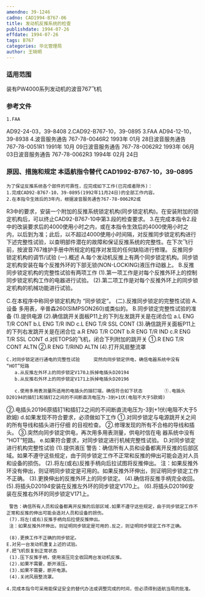 ```yaml
---
amendno: 39-1246
cadno: CAD1994-B767-06
title: 发动机反推系统的检查
publishdate: 1994-07-26
effdate: 1994-07-26
tags: B767
categories: 华北管理局
author: 王晓明
---
```


### 适用范围 
装有PW4000系列发动机的波音767飞机

<!--more-->
### 参考文件
    1.FAA 
AD92-24-03，39-8408 
    2.CAD92-B767-10，39-0895
    3.FAA 
AD94-12-10，39-8938 
    4.波音服务通告 767-78-0046R2  1993年 01月 28日波音服务通告 767-78-0051R1  1991年 10月 09日波音服务通告 767-78-0062R2  1993年 06月 03日波音服务通告 767-78-0062R3  1994年 02月 24日

### 原因、措施和规定 本适航指令替代 CAD1992-B767-10，39-0895
    为了保证反推系统各个部件的可靠性，应完成如下工作(已完成者除外)： 
    1.完成CAD92-B767-10，39-0895(1992年11月24日)的全部工作内容。 
    2.在本指令生效后的3年内，根据波音服务通告767-78-0062R2或
  
R3中的要求，安装一个附加的反推系统锁定机构(同步锁定机构)。在安装附加的锁定机构后，可以终止CAD92-B767-10中第3.段的检查要求。 
    3.在完成本指令2.段中的改装要求后的4000使用小时之内，或在本指令生效后的4000使用小时之内，以后到为准；此后，以不超过4000使用小时间隔，对反推同步锁定机构进行下述完整性试验，以查明部件潜在的故障和保证反推系统的完整性。在下次飞行前，按波音767维护手册中所规定的程序对发现的任何缺陷进行修理。 
    反推同步锁定机构的调节/试验 (一).概述 
     A.每个发动机反推上有两个同步锁定机构。同步锁定机构安装在每个反推外环的下部无锁(NON-LOCKING)液压作动器上。 
     B.反推同步锁定机构的完整性试验有两项工作 
      (1).第一项工作是对每个反推外环上的控制同步锁定机构工作的电器进行试验。 
      (2).第二项工作是对每个反推外环上的同步锁定机构的机械功能进行试验。 

C.在本程序中称同步锁定机构为 “同步锁定”。     (二).反推同步锁定的完整性试验 
 A.设备      多用表，辛普森260(SIMPSON260)或类似的。 
     B.同步锁定完整性试验的准备 
  (1).提供电源 
      (2).确信跳开关面板P11上的下列左发跳开关是在闭合位 
a.L ENG T/R CONT 
b.L ENG T/R IND 
c.L ENG T/R SSL CONT
      (3).确信跳开关面板P11上的下列右发跳开关是在闭合位 
a.R ENG T/R CONT 
b.R ENG T/R IND 
c.R ENG T/R SSL CONT
       d.对ETOPS的飞机，闭合下列附加的跳开关 ①.R ENG T/R CONT ALTN ②.R ENG T/RIND ALTN
      (4).打开风扇整流罩 

  
    C.对同步锁定进行通电的完整性试验     突然向同步锁定供电，确信电器系统中没有 “HOT”短路
       a.从反推左外环上的同步锁定V170上拆掉电插头D20194 
       b.从反推右外环上的同步锁定V171上拆掉电插头D20196 

       c.使用多用表测量所适用的电插头的插钉端，确信符合如下状态        ①.电插头D20194的插钉1和插钉2之间的不间断直流电压为-3到+1伏(电阻不大于5欧姆)
②.电插头20196原插钉1和插钉2之间的不间断直流电压为-3到+1伏(电阻不大于5欧姆)
       d.如果发现不符合要求，必须做如下工作        ①.对同步锁定与电源跳开关之间的所有导线和插头进行仔细
的目视检查。        ②.修理发现的所有不合格的导线和插头。        ③.突然向同步锁定供电，再次用多用表测量，供电时信在电
器系统中没有 “HOT”短路。 
       e.如果符合要求，对同步锁定进行机械完整性试验。 
    D.对同步锁定进行机构完整性试验
 (1).提供液压 
     警告：确信所有人员和设备都离开反推的后部区域。如果不遵守这些规定，由于同步锁定工作不正常和反推的伸出可能会造对人员和设备的损伤。 
     (2).将左(或右)反推手柄向后拉试图将反推伸出。 
     注：如果反推外环没有伸出，则证明同步锁定是可用的。如果反推外环伸出，则证明同步锁定工作不正确。 
     (3).更换伸出的反推外环上的同步锁定。 
     (4).确信将反推手柄完全收回。 
     (5).将插头D20194安装在反推左外环的同步锁定V170上。 
     (6).将插头D20196安装在反推右外环的同步锁定V171上。 

     警告：确信所有人员和设备都离开反推的后部区域.如果不遵守这些规定，由于同步锁定工作不正常和反推的伸出可能会造对人员和设备的损伤。 
     (7).将左(或右)反推手柄向后拉使反推伸出。 
     注：如果反推外环伸出，则证明同步锁定是可用的.反之，则证明同步锁定工作不正确。 
  
     (8).更换工作不正确的同步锁定。
    E.对另一台发动机重复上述的试验。 
    F.把飞机恢复到正常状态 
     (1).压下反推手柄，使用液压完全收回两台发动机反推。 
     (2).如果不需要，断开液压。 
     (3).如果不需要，断开电源。 
     (4).关闭风扇整流罩。 

    4.完成本指令可采用能保证安全的替代办法或调整完成的时间，但必须得到适航当局的批准。   

